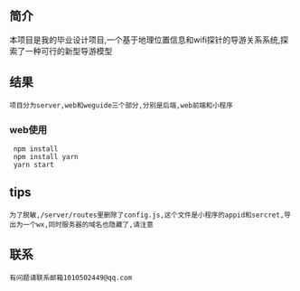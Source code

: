 ##   简介
  
  本项目是我的毕业设计项目,一个基于地理位置信息和wifi探针的导游关系系统,探索了一种可行的新型导游模型


##  结果
	
	项目分为server,web和weguide三个部分,分别是后端,web前端和小程序

###  web使用
	 npm install
	 npm install yarn
	 yarn start

##	tips
	为了脱敏,/server/routes里删除了config.js,这个文件是小程序的appid和sercret,导出为一个wx,同时服务器的域名也隐藏了,请注意

##  联系
	有问题请联系邮箱1010502449@qq.com

